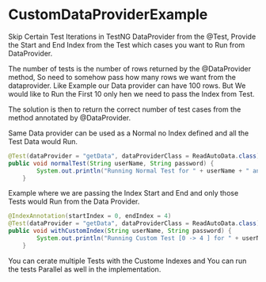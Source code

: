 # CustomDataProviderExample
Skip Certain Test Iterations in TestNG DataProvider from the @Test, Provide the Start and End Index from the Test which cases you want to Run from DataProvider.

The number of tests is the number of rows returned by the @DataProvider method, So need to somehow pass how many rows we want from the dataprovider. Like Example our Data provider can have 100 rows.
But We would like to Run the First 10 only hen we need to pass the Index from Test.

The solution is then to return the correct number of test cases from the method annotated by @DataProvider.

Same Data provider can be used as a Normal no Index defined and all the Test Data would Run.
```java
@Test(dataProvider = "getData", dataProviderClass = ReadAutoData.class)
public void normalTest(String userName, String password) {
        System.out.println("Running Normal Test for " + userName + " and " + password);
    }
```    
Example where we are passing the Index Start and End and only those Tests would Run from the Data Provider.
```java
@IndexAnnotation(startIndex = 0, endIndex = 4)
@Test(dataProvider = "getData", dataProviderClass = ReadAutoData.class)
public void withCustomIndex(String userName, String password) {
        System.out.println("Running Custom Test [0 -> 4 ] for " + userName + " and " + password);
    }
```    

You can cerate multiple Tests with the Custome Indexes and You can run the tests Parallel as well in the implementation. 

